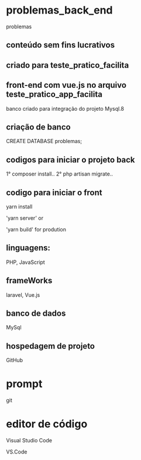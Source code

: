 # problemas_back_end
problemas

## conteúdo sem fins lucrativos

## criado para teste_pratico_facilita

## front-end com vue.js no arquivo teste_pratico_app_facilita

banco criado para integração do projeto Mysql.8

## criação de banco

CREATE DATABASE problemas;

## codigos para iniciar o projeto back
1° composer install..
2° php artisan migrate..

## codigo para iniciar o front

yarn install

'yarn server' or 

'yarn build' for prodution


## linguagens:
PHP, JavaScript

## frameWorks

laravel, Vue.js

## banco de dados
MySql

## hospedagem de projeto
GitHub

# prompt
git

# editor de código
Visual Studio Code

VS.Code